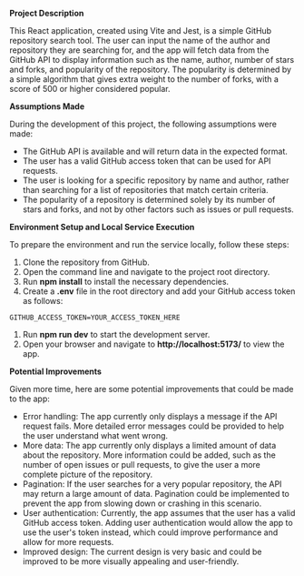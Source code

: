**Project Description**

This React application, created using Vite and Jest, is a simple GitHub repository search tool. The user can input the name of the author and repository they are searching for, and the app will fetch data from the GitHub API to display information such as the name, author, number of stars and forks, and popularity of the repository. The popularity is determined by a simple algorithm that gives extra weight to the number of forks, with a score of 500 or higher considered popular.

**Assumptions Made**

During the development of this project, the following assumptions were made:

- The GitHub API is available and will return data in the expected format.
- The user has a valid GitHub access token that can be used for API requests.
- The user is looking for a specific repository by name and author, rather than searching for a list of repositories that match certain criteria.
- The popularity of a repository is determined solely by its number of stars and forks, and not by other factors such as issues or pull requests.

**Environment Setup and Local Service Execution**

To prepare the environment and run the service locally, follow these steps:

1. Clone the repository from GitHub.
2. Open the command line and navigate to the project root directory.
3. Run **npm install** to install the necessary dependencies.
4. Create a **.env** file in the root directory and add your GitHub access token as follows:
```
GITHUB_ACCESS_TOKEN=YOUR_ACCESS_TOKEN_HERE
```

1. Run **npm run dev** to start the development server.
2. Open your browser and navigate to **http://localhost:5173/** to view the app.

**Potential Improvements**

Given more time, here are some potential improvements that could be made to the app:

- Error handling: The app currently only displays a message if the API request fails. More detailed error messages could be provided to help the user understand what went wrong.
- More data: The app currently only displays a limited amount of data about the repository. More information could be added, such as the number of open issues or pull requests, to give the user a more complete picture of the repository.
- Pagination: If the user searches for a very popular repository, the API may return a large amount of data. Pagination could be implemented to prevent the app from slowing down or crashing in this scenario.
- User authentication: Currently, the app assumes that the user has a valid GitHub access token. Adding user authentication would allow the app to use the user's token instead, which could improve performance and allow for more requests.
- Improved design: The current design is very basic and could be improved to be more visually appealing and user-friendly.
